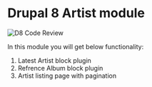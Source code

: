 # Drupal 8 Artist module
![D8 Code Review](https://github.com/aryashreep/latest_artist/workflows/D8%20Code%20Review/badge.svg)

In this module you will get below functionality:
  1. Latest Artist block plugin
  2. Refrence Album block plugin
  3. Artist listing page with pagination
